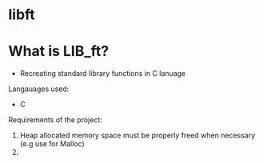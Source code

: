 # libft
# What is LIB_ft?
- Recreating standard library functions in C lanuage

Langauages used:
 - C
 
 Requirements of the project:
 1) Heap allocated memory space must be properly freed when necessary (e.g use for Malloc)
 2)
